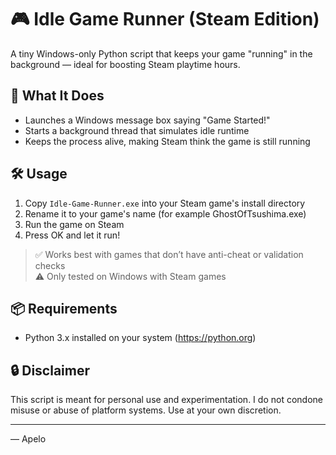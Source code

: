 # 🎮 Idle Game Runner (Steam Edition)

A tiny Windows-only Python script that keeps your game "running" in the background — ideal for boosting Steam playtime hours.

## 🧠 What It Does

- Launches a Windows message box saying "Game Started!"
- Starts a background thread that simulates idle runtime
- Keeps the process alive, making Steam think the game is still running

## 🛠️ Usage

1. Copy `Idle-Game-Runner.exe` into your Steam game's install directory
2. Rename it to your game's name (for example GhostOfTsushima.exe)
2. Run the game on Steam
3. Press OK and let it run!

> ✅ Works best with games that don’t have anti-cheat or validation checks  
> ⚠️ Only tested on Windows with Steam games  

## 📦 Requirements

- Python 3.x installed on your system (https://python.org)

## 🔒 Disclaimer

This script is meant for personal use and experimentation. I do not condone misuse or abuse of platform systems. Use at your own discretion.

---
 
— Apelo
